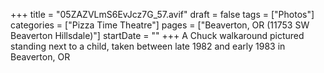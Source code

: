+++
title = "05ZAZVLmS6EvJcz7G_57.avif"
draft = false
tags = ["Photos"]
categories = ["Pizza Time Theatre"]
pages = ["Beaverton, OR (11753 SW Beaverton Hillsdale)"]
startDate = ""
+++
A Chuck walkaround pictured standing next to a child, taken between late 1982 and early 1983 in Beaverton, OR
